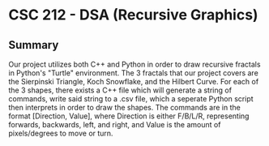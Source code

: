 # CSC 212 - DSA (Recursive Graphics)

## Summary

Our project utilizes both C++ and Python in order to draw recursive fractals in Python's "Turtle" environment. The 3 fractals that our project covers are the Sierpinski Triangle, Koch Snowflake, and the Hilbert Curve. For each of the 3 shapes, there exists a C++ file which will generate a string of commands, write said string to a .csv file, which a seperate Python script then interprets in order to draw the shapes. The commands are in the format [Direction, Value], where Direction is either F/B/L/R, representing forwards, backwards, left, and right, and Value is the amount of pixels/degrees to move or turn.
